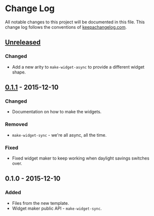 # Change Log
All notable changes to this project will be documented in this file. This change log follows the conventions of [keepachangelog.com](http://keepachangelog.com/).

## [Unreleased][unreleased]
### Changed
- Add a new arity to `make-widget-async` to provide a different widget shape.

## [0.1.1] - 2015-12-10
### Changed
- Documentation on how to make the widgets.

### Removed
- `make-widget-sync` - we're all async, all the time.

### Fixed
- Fixed widget maker to keep working when daylight savings switches over.

## 0.1.0 - 2015-12-10
### Added
- Files from the new template.
- Widget maker public API - `make-widget-sync`.

[unreleased]: https://github.com/your-name/labourforce/compare/0.1.1...HEAD
[0.1.1]: https://github.com/your-name/labourforce/compare/0.1.0...0.1.1
